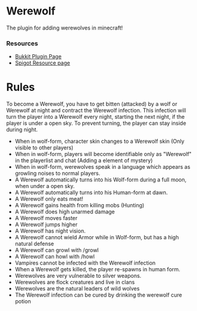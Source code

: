 Werewolf
======

The plugin for adding werewolves in minecraft!

### Resources

* [Bukkit Plugin Page](https://dev.bukkit.org/bukkit-plugins/werewolf/)
* [Spigot Resource page](https://www.spigotmc.org/resources/werewolf.7442/)


Rules
======
To become a Werewolf, you have to get bitten (attacked) by a wolf or Werewolf at night and contract the Werewolf infection. This infection will turn the player into a Werewolf every night, starting the next night, if the player is under a open sky. To prevent turning, the player can stay inside during night.

* When in wolf-form, character skin changes to a Werewolf skin (Only visible to other players)
* When in wolf-form, players will become identifiable only as "Werewolf" in the playerlist and chat (Adding a element of mystery)
* When in wolf-form, werewolves speak in a language which appears as growling noises to normal players.
* A Werewolf automatically turns into his Wolf-form during a full moon, when under a open sky.
* A Werewolf automatically turns into his Human-form at dawn.
* A Werewolf only eats meat!
* A Werewolf gains health from killing mobs (Hunting)
* A Werewolf does high unarmed damage
* A Werewolf moves faster
* A Werewolf jumps higher
* A Werewolf has night vision.
* A Werewolf cannot wield Armor while in Wolf-form, but has a high natural defense
* A Werewolf can growl with /growl
* A Werewolf can howl with /howl
* Vampires cannot be infected with the Werewolf infection
* When a Werewolf gets killed, the player re-spawns in human form.
* Werewolves are very vulnerable to silver weapons.
* Werewolves are flock creatures and live in clans
* Werewolves are the natural leaders of wild wolves
* The Werewolf infection can be cured by drinking the werewolf cure potion 
